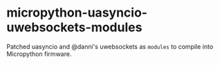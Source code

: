 # micropython-uasyncio-uwebsockets-modules
Patched uasyncio and @danni's uwebsockets as `modules` to compile into Micropython firmware.
